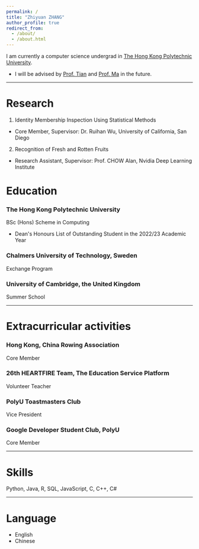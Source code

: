 ```yaml
---
permalink: /
title: "Zhiyuan ZHANG"
author_profile: true
redirect_from: 
  - /about/
  - /about.html
---
```


I am currently a computer science undergrad in [The Hong Kong Polytechnic University](https://www.polyu.edu.hk/). 

- I will be advised by [Prof. Tian](https://www.ytian.info/) and [Prof. Ma](https://mobility-lab.seas.ucla.edu/about/) in the future.

---

# Research 
1. Identity Membership Inspection Using Statistical Methods
- Core Member, Supervisor: Dr. Ruihan Wu, University of California, San Diego
2. Recognition of Fresh and Rotten Fruits                                                                                      
- Research Assistant, Supervisor: Prof. CHOW Alan, Nvidia Deep Learning Institute	


# Education
### The Hong Kong Polytechnic University
BSc (Hons) Scheme in Computing
- Dean's Honours List of Outstanding Student in the 2022/23 Academic Year

### Chalmers University of Technology, Sweden   
Exchange Program

### University of Cambridge, the United Kingdom
Summer School


---

# Extracurricular activities
### Hong Kong, China Rowing Association                                                                                              
Core Member 

### 26th HEARTFIRE Team, The Education Service Platform
Volunteer Teacher

### PolyU Toastmasters Club
Vice President 

### Google Developer Student Club, PolyU                                                                                      
Core Member 

---

# Skills
Python, Java, R, SQL, JavaScript, C, C++, C#

---

# Language
- English 
- Chinese


